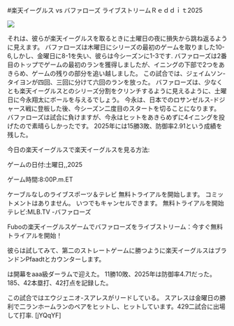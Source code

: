 #楽天イーグルス vs バファローズ ライブストリームＲｅｄｄｉｔ2025  
  
  
[![](https://i.imgur.com/qSNzIqt.png)](https://movie.rssnews.media/EwmhSnuRg.php)  
  
それは、彼らが楽天イーグルスを取るときに土曜日の夜に損失から跳ね返るように見えます。 バファローズは木曜日にシリーズの最初のゲームを取りました10-6,しかし、金曜日に8-1を失い、彼らは今シーズンに1-3です. バファローズは2番目のトップでゲームの最初のランを獲得しましたが、イニングの下部で2つをあきらめ、ゲームの残りの部分を追い越しました。 この試合では、ジェイムソン-タイヨンが四回、三回に分けて六回のランを放った。 バファローズは、少なくとも楽天イーグルスとのシリーズ分割をクリンチするように見えるように、土曜日に今永翔太にボールを与えるでしょう。 今永は、日本でのロサンゼルス-ドジャース戦に登板した後、今シーズン二度目のスタートを切ることになります。 バファローズは試合に負けますが、今永はヒットをあきらめずに4イニングを投げたので素晴らしかったです。 2025年には15勝3敗、防御率2.91という成績を残した。

今日の楽天イーグルスで楽天イーグルスを見る方法:

ゲームの日付:土曜日,,2025

ゲーム時間:8:00P.m.ET

ケーブルなしのライブスポーツ＆テレビ
無料トライアルを開始します。 コミットメントはありません。 いつでもキャンセルできます。
無料トライアルを開始
テレビ:MLB.TV -バファローズ

Fuboの楽天イーグルスゲームでバファローズをライブストリーム：今すぐ無料トライアルを開始！

彼らは試してみて、第二のストレートゲームに勝つように楽天イーグルスはブランドンPfaadtとカウンターします。

は開幕をaaa級ダーラムで迎えた。 11勝10敗、2025年は防御率4.71だった。 185、42本塁打、42打点を記録した。

この試合ではエウジェニオ-スアレスがリードしている。 スアレスは金曜日の勝利で二ランホームランのペアをヒットし、ヒットしています。429二試合に出場して打率. [jYQqYF]